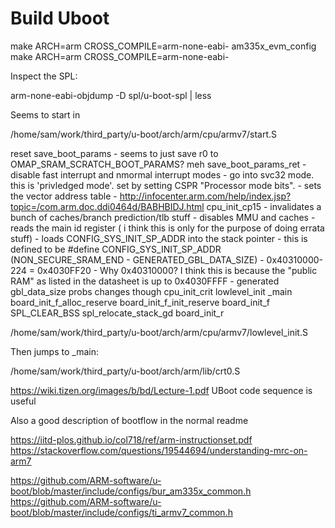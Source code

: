 # Build Uboot
make ARCH=arm CROSS_COMPILE=arm-none-eabi- am335x_evm_config
make ARCH=arm CROSS_COMPILE=arm-none-eabi-

Inspect the SPL:

arm-none-eabi-objdump -D spl/u-boot-spl | less

Seems to start in 

/home/sam/work/third_party/u-boot/arch/arm/cpu/armv7/start.S

reset
save_boot_params
    - seems to just save r0 to OMAP_SRAM_SCRATCH_BOOT_PARAMS? meh
save_boot_params_ret
    - disable fast interrupt and nmormal interrupt modes
    - go into svc32 mode. this is 'privledged mode'. set by setting CSPR "Processor mode bits".
    - sets the vector address table 
        - http://infocenter.arm.com/help/index.jsp?topic=/com.arm.doc.ddi0464d/BABHBIDJ.html
cpu_init_cp15
    - invalidates a bunch of caches/branch prediction/tlb stuff
    - disables MMU and caches
    - reads the main id register ( i think this is only for the purpose of doing errata stuff)
    - loads CONFIG_SYS_INIT_SP_ADDR into the stack pointer
        - this is defined to be 
            #define CONFIG_SYS_INIT_SP_ADDR (NON_SECURE_SRAM_END - GENERATED_GBL_DATA_SIZE)
            - 0x40310000-224 = 0x4030FF20
                - Why 0x40310000? I think this is because the "public RAM" as listed in the datasheet is up to 0x4030FFFF
            - generated gbl_data_size probs changes though
cpu_init_crit
    lowlevel_init
_main
board_init_f_alloc_reserve
board_init_f_init_reserve
board_init_f
SPL_CLEAR_BSS
spl_relocate_stack_gd
board_init_r

/home/sam/work/third_party/u-boot/arch/arm/cpu/armv7/lowlevel_init.S


Then jumps to _main:

/home/sam/work/third_party/u-boot/arch/arm/lib/crt0.S

https://wiki.tizen.org/images/b/bd/Lecture-1.pdf UBoot code sequence is useful

Also a good description of bootflow in the normal readme

https://iitd-plos.github.io/col718/ref/arm-instructionset.pdf
https://stackoverflow.com/questions/19544694/understanding-mrc-on-arm7

https://github.com/ARM-software/u-boot/blob/master/include/configs/bur_am335x_common.h
https://github.com/ARM-software/u-boot/blob/master/include/configs/ti_armv7_common.h
